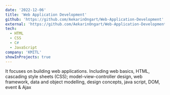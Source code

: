```yaml
---
date: '2022-12-06'
title: 'Web Application Development'
github: 'https://github.com/AekarinOngart/Web-Application-Development'
external: 'https://github.com/AekarinOngart/Web-Application-Development'
tech:
  - HTML
  - CSS
  - C#
  - JavaScript
company: 'KMITL'
showInProjects: true
---
```


It focuses on building web applications. Including web basics, HTML, cascading style
sheets (CSS); model-view-controller design, web framework, data and object modelling,
design concepts, java script, DOM, event & Ajax
